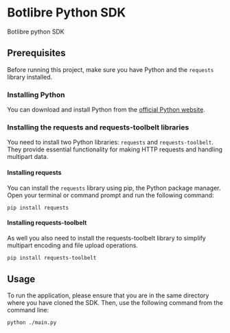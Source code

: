 # Botlibre Python SDK

Botlibre python SDK

## Prerequisites

Before running this project, make sure you have Python and the `requests` library installed.

### Installing Python

You can download and install Python from the [official Python website](https://www.python.org/downloads/).

### Installing the requests and requests-toolbelt libraries

You need to install two Python libraries: `requests` and `requests-toolbelt`. They provide essential functionality for making HTTP requests and handling multipart data.

#### Installing requests

You can install the `requests` library using pip, the Python package manager. Open your terminal or command prompt and run the following command:

```shell
pip install requests
```
#### Installing requests-toolbelt
As well you also need to install the requests-toolbelt library to simplify multipart encoding and file upload operations.

```bash
pip install requests-toolbelt
```



## Usage

To run the application, please ensure that you are in the same directory where you have cloned the SDK. Then, use the following command from the command line:

```shell
python ./main.py
```